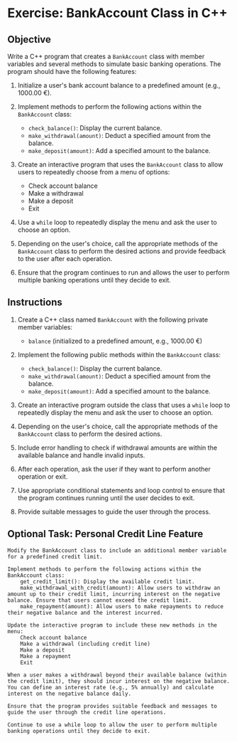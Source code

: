 # Exercise: BankAccount Class in C++

## Objective

Write a C++ program that creates a `BankAccount` class with member variables and several methods to simulate basic banking operations. The program should have the following features:

1. Initialize a user's bank account balance to a predefined amount (e.g., 1000.00 €).

2. Implement methods to perform the following actions within the `BankAccount` class:
   - `check_balance()`: Display the current balance.
   - `make_withdrawal(amount)`: Deduct a specified amount from the balance.
   - `make_deposit(amount)`: Add a specified amount to the balance.

3. Create an interactive program that uses the `BankAccount` class to allow users to repeatedly choose from a menu of options:
   - Check account balance
   - Make a withdrawal
   - Make a deposit
   - Exit

4. Use a `while` loop to repeatedly display the menu and ask the user to choose an option.

5. Depending on the user's choice, call the appropriate methods of the `BankAccount` class to perform the desired actions and provide feedback to the user after each operation.

6. Ensure that the program continues to run and allows the user to perform multiple banking operations until they decide to exit.

## Instructions

1. Create a C++ class named `BankAccount` with the following private member variables:
   - `balance` (initialized to a predefined amount, e.g., 1000.00 €)

2. Implement the following public methods within the `BankAccount` class:
   - `check_balance()`: Display the current balance.
   - `make_withdrawal(amount)`: Deduct a specified amount from the balance.
   - `make_deposit(amount)`: Add a specified amount to the balance.

3. Create an interactive program outside the class that uses a `while` loop to repeatedly display the menu and ask the user to choose an option.

4. Depending on the user's choice, call the appropriate methods of the `BankAccount` class to perform the desired actions.

5. Include error handling to check if withdrawal amounts are within the available balance and handle invalid inputs.

6. After each operation, ask the user if they want to perform another operation or exit.

7. Use appropriate conditional statements and loop control to ensure that the program continues running until the user decides to exit.

8. Provide suitable messages to guide the user through the process.

## Optional Task: Personal Credit Line Feature

    Modify the BankAccount class to include an additional member variable for a predefined credit limit.

    Implement methods to perform the following actions within the BankAccount class:
        get_credit_limit(): Display the available credit limit.
        make_withdrawal_with_credit(amount): Allow users to withdraw an amount up to their credit limit, incurring interest on the negative balance. Ensure that users cannot exceed the credit limit.
        make_repayment(amount): Allow users to make repayments to reduce their negative balance and the interest incurred.

    Update the interactive program to include these new methods in the menu:
        Check account balance
        Make a withdrawal (including credit line)
        Make a deposit
        Make a repayment
        Exit

    When a user makes a withdrawal beyond their available balance (within the credit limit), they should incur interest on the negative balance. You can define an interest rate (e.g., 5% annually) and calculate interest on the negative balance daily.

    Ensure that the program provides suitable feedback and messages to guide the user through the credit line operations.

    Continue to use a while loop to allow the user to perform multiple banking operations until they decide to exit.
